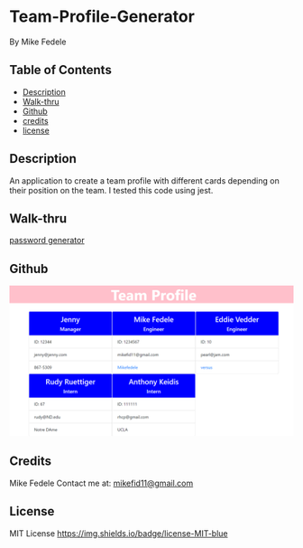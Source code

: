 # Team-Profile-Generator
By Mike Fedele

## Table of Contents 

- [Description](#description)
- [Walk-thru](#Walk-thru)
- [Github](#screenshot)
- [credits](#credits)
- [license](#license)

## Description

An application to create a team profile with different cards depending on their position on the team. I tested this code using jest. 


## Walk-thru
[password generator](https://watch.screencastify.com/v/314WfqUg0sipmQGy5Xwg)

## Github

![screenshot](dist/screenshot.png)
   

## Credits
Mike Fedele
Contact me at: mikefid11@gmail.com

## License
MIT License    https://img.shields.io/badge/license-MIT-blue